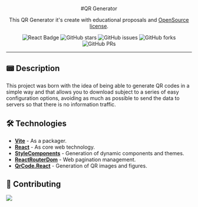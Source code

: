 <div align='center'>

#QR Generator

This QR Generator it's create with educational proposals and [OpenSource license](./LICENSE).

</div>

<div align='center'>

![React Badge](https://img.shields.io/badge/React-3277a8?logo=react&logoColor=fff&style=flat)
![GitHub stars](https://img.shields.io/github/stars/eloriente/qr-generator)
![GitHub issues](https://img.shields.io/github/issues/eloriente/qr-generator)
![GitHub forks](https://img.shields.io/github/forks/eloriente/qr-generator)
![GitHub PRs](https://img.shields.io/github/issues-pr/eloriente/qr-generator)

</div>

___
## 📟 Description
This project was born with the idea of being able to generate QR codes in a simple way and that allows you to download subject to a series of easy configuration options, avoiding as much as possible to send the data to servers so that there is no information traffic.

## 🛠️ Technologies

- [**Vite**](https://vitejs.dev/) - As a packager.
- [**React**](https://react.dev/) - As core web technology.
- [**StyleComponents**](https://styled-components.com/) - Generation of dynamic components and themes.
- [**ReactRouterDom**](https://reactrouter.com/en/main) - Web pagination management.
- [**QrCode.React**](https://www.npmjs.com/package/qrcode.react) - Generation of QR images and figures.

## 🤝 Contributing

<a href="https://github.com/eloriente/qr-generator/graphs/contributors">
  <img src="https://contrib.rocks/image?repo=eloriente/qr-generator" />
</a>